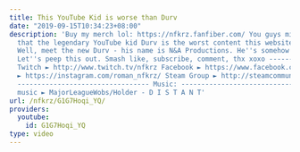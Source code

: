 ```yaml
---
title: This YouTube Kid is worse than Durv
date: "2019-09-15T10:34:23+08:00"
description: 'Buy my merch lol: https://nfkrz.fanfiber.com/ You guys might have thought
  that the legendary YouTube kid Durv is the worst content this website has to offer.
  Well, meet the new Durv - his name is N&A Productions. He''s somehow even worse.
  Let''s peep this out. Smash like, subscribe, comment, thx xoxo ---------------------------------
  Twitch ► http://www.twitch.tv/nfkrz Facebook ► https://www.facebook.com/NFKRZ1 Instagram
  ► https://instagram.com/roman_nfkrz/ Steam Group ► http://steamcommunity.com/groups/nfkrzgroup
  --------------------------------- Music: --------------------------------- Outro
  music ► MajorLeagueWobs/Holder - D I S T A N T'
url: /nfkrz/G1G7Hoqi_YQ/
providers:
  youtube:
    id: G1G7Hoqi_YQ
type: video
---
```

